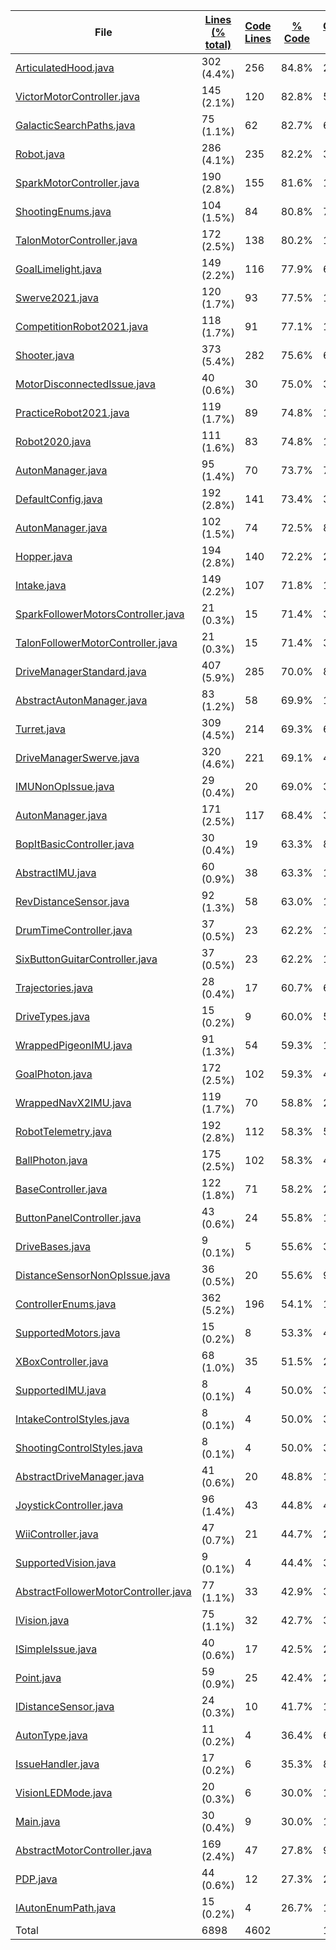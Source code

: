 
|File|[Lines (% total)](https://github.com/jojo2357/CodeStats/tree/main/Statistics/LinesDescending.md/)|[Code Lines](https://github.com/jojo2357/CodeStats/tree/main/Statistics/CodeDescending.md/)|[% Code](https://github.com/jojo2357/CodeStats/tree/main/Statistics/ProportionCodeAscending.md/)|[Comment Lines](https://github.com/jojo2357/CodeStats/tree/main/Statistics/CommentsDescending.md/)|[% Comment](https://github.com/jojo2357/CodeStats/tree/main/Statistics/ProportionCommentsDescending.md/)|[Blank Lines](https://github.com/jojo2357/CodeStats/tree/main/Statistics/BlanksDescending.md/)|[% Blank](https://github.com/jojo2357/CodeStats/tree/main/Statistics/ProportionBlanksDescending.md/)|
| --- | --- | --- | --- | --- | --- | --- | --- |
|[ArticulatedHood.java](https://github.com/jojo2357/CodeStats/tree/main/src/main/java/frc/ballstuff/shooting/ArticulatedHood.java)|302 (4.4%)|256|84.8%|24|7.9%|22|7.3%|
|[VictorMotorController.java](https://github.com/jojo2357/CodeStats/tree/main/src/main/java/frc/motors/VictorMotorController.java)|145 (2.1%)|120|82.8%|5|3.4%|20|13.8%|
|[GalacticSearchPaths.java](https://github.com/jojo2357/CodeStats/tree/main/src/main/java/frc/drive/auton/galacticsearch/GalacticSearchPaths.java)|75 (1.1%)|62|82.7%|6|8.0%|7|9.3%|
|[Robot.java](https://github.com/jojo2357/CodeStats/tree/main/src/main/java/frc/robot/Robot.java)|286 (4.1%)|235|82.2%|32|11.2%|19|6.6%|
|[SparkMotorController.java](https://github.com/jojo2357/CodeStats/tree/main/src/main/java/frc/motors/SparkMotorController.java)|190 (2.8%)|155|81.6%|14|7.4%|21|11.1%|
|[ShootingEnums.java](https://github.com/jojo2357/CodeStats/tree/main/src/main/java/frc/ballstuff/shooting/ShootingEnums.java)|104 (1.5%)|84|80.8%|7|6.7%|13|12.5%|
|[TalonMotorController.java](https://github.com/jojo2357/CodeStats/tree/main/src/main/java/frc/motors/TalonMotorController.java)|172 (2.5%)|138|80.2%|13|7.6%|21|12.2%|
|[GoalLimelight.java](https://github.com/jojo2357/CodeStats/tree/main/src/main/java/frc/vision/camera/GoalLimelight.java)|149 (2.2%)|116|77.9%|6|4.0%|27|18.1%|
|[Swerve2021.java](https://github.com/jojo2357/CodeStats/tree/main/src/main/java/frc/robot/robotconfigs/twentyone/Swerve2021.java)|120 (1.7%)|93|77.5%|10|8.3%|17|14.2%|
|[CompetitionRobot2021.java](https://github.com/jojo2357/CodeStats/tree/main/src/main/java/frc/robot/robotconfigs/twentyone/CompetitionRobot2021.java)|118 (1.7%)|91|77.1%|10|8.5%|17|14.4%|
|[Shooter.java](https://github.com/jojo2357/CodeStats/tree/main/src/main/java/frc/ballstuff/shooting/Shooter.java)|373 (5.4%)|282|75.6%|62|16.6%|29|7.8%|
|[MotorDisconnectedIssue.java](https://github.com/jojo2357/CodeStats/tree/main/src/main/java/frc/selfdiagnostics/MotorDisconnectedIssue.java)|40 (0.6%)|30|75.0%|3|7.5%|7|17.5%|
|[PracticeRobot2021.java](https://github.com/jojo2357/CodeStats/tree/main/src/main/java/frc/robot/robotconfigs/twentyone/PracticeRobot2021.java)|119 (1.7%)|89|74.8%|11|9.2%|19|16.0%|
|[Robot2020.java](https://github.com/jojo2357/CodeStats/tree/main/src/main/java/frc/robot/robotconfigs/twentytwenty/Robot2020.java)|111 (1.6%)|83|74.8%|10|9.0%|18|16.2%|
|[AutonManager.java](https://github.com/jojo2357/CodeStats/tree/main/src/main/java/frc/drive/auton/followtrajectory/AutonManager.java)|95 (1.4%)|70|73.7%|7|7.4%|18|18.9%|
|[DefaultConfig.java](https://github.com/jojo2357/CodeStats/tree/main/src/main/java/frc/robot/robotconfigs/DefaultConfig.java)|192 (2.8%)|141|73.4%|33|17.2%|18|9.4%|
|[AutonManager.java](https://github.com/jojo2357/CodeStats/tree/main/src/main/java/frc/drive/auton/galacticsearchscam/AutonManager.java)|102 (1.5%)|74|72.5%|8|7.8%|20|19.6%|
|[Hopper.java](https://github.com/jojo2357/CodeStats/tree/main/src/main/java/frc/ballstuff/intaking/Hopper.java)|194 (2.8%)|140|72.2%|29|14.9%|25|12.9%|
|[Intake.java](https://github.com/jojo2357/CodeStats/tree/main/src/main/java/frc/ballstuff/intaking/Intake.java)|149 (2.2%)|107|71.8%|19|12.8%|23|15.4%|
|[SparkFollowerMotorsController.java](https://github.com/jojo2357/CodeStats/tree/main/src/main/java/frc/motors/followers/SparkFollowerMotorsController.java)|21 (0.3%)|15|71.4%|3|14.3%|3|14.3%|
|[TalonFollowerMotorController.java](https://github.com/jojo2357/CodeStats/tree/main/src/main/java/frc/motors/followers/TalonFollowerMotorController.java)|21 (0.3%)|15|71.4%|3|14.3%|3|14.3%|
|[DriveManagerStandard.java](https://github.com/jojo2357/CodeStats/tree/main/src/main/java/frc/drive/DriveManagerStandard.java)|407 (5.9%)|285|70.0%|89|21.9%|33|8.1%|
|[AbstractAutonManager.java](https://github.com/jojo2357/CodeStats/tree/main/src/main/java/frc/drive/auton/AbstractAutonManager.java)|83 (1.2%)|58|69.9%|15|18.1%|10|12.0%|
|[Turret.java](https://github.com/jojo2357/CodeStats/tree/main/src/main/java/frc/ballstuff/shooting/Turret.java)|309 (4.5%)|214|69.3%|67|21.7%|28|9.1%|
|[DriveManagerSwerve.java](https://github.com/jojo2357/CodeStats/tree/main/src/main/java/frc/drive/DriveManagerSwerve.java)|320 (4.6%)|221|69.1%|48|15.0%|51|15.9%|
|[IMUNonOpIssue.java](https://github.com/jojo2357/CodeStats/tree/main/src/main/java/frc/selfdiagnostics/IMUNonOpIssue.java)|29 (0.4%)|20|69.0%|3|10.3%|6|20.7%|
|[AutonManager.java](https://github.com/jojo2357/CodeStats/tree/main/src/main/java/frc/drive/auton/galacticsearch/AutonManager.java)|171 (2.5%)|117|68.4%|31|18.1%|23|13.5%|
|[BopItBasicController.java](https://github.com/jojo2357/CodeStats/tree/main/src/main/java/frc/controllers/BopItBasicController.java)|30 (0.4%)|19|63.3%|8|26.7%|3|10.0%|
|[AbstractIMU.java](https://github.com/jojo2357/CodeStats/tree/main/src/main/java/frc/telemetry/imu/AbstractIMU.java)|60 (0.9%)|38|63.3%|10|16.7%|12|20.0%|
|[RevDistanceSensor.java](https://github.com/jojo2357/CodeStats/tree/main/src/main/java/frc/vision/distancesensor/RevDistanceSensor.java)|92 (1.3%)|58|63.0%|11|12.0%|23|25.0%|
|[DrumTimeController.java](https://github.com/jojo2357/CodeStats/tree/main/src/main/java/frc/controllers/DrumTimeController.java)|37 (0.5%)|23|62.2%|10|27.0%|4|10.8%|
|[SixButtonGuitarController.java](https://github.com/jojo2357/CodeStats/tree/main/src/main/java/frc/controllers/SixButtonGuitarController.java)|37 (0.5%)|23|62.2%|10|27.0%|4|10.8%|
|[Trajectories.java](https://github.com/jojo2357/CodeStats/tree/main/src/main/java/frc/drive/auton/followtrajectory/Trajectories.java)|28 (0.4%)|17|60.7%|6|21.4%|5|17.9%|
|[DriveTypes.java](https://github.com/jojo2357/CodeStats/tree/main/src/main/java/frc/drive/DriveTypes.java)|15 (0.2%)|9|60.0%|5|33.3%|1|6.7%|
|[WrappedPigeonIMU.java](https://github.com/jojo2357/CodeStats/tree/main/src/main/java/frc/telemetry/imu/WrappedPigeonIMU.java)|91 (1.3%)|54|59.3%|15|16.5%|22|24.2%|
|[GoalPhoton.java](https://github.com/jojo2357/CodeStats/tree/main/src/main/java/frc/vision/camera/GoalPhoton.java)|172 (2.5%)|102|59.3%|43|25.0%|27|15.7%|
|[WrappedNavX2IMU.java](https://github.com/jojo2357/CodeStats/tree/main/src/main/java/frc/telemetry/imu/WrappedNavX2IMU.java)|119 (1.7%)|70|58.8%|29|24.4%|20|16.8%|
|[RobotTelemetry.java](https://github.com/jojo2357/CodeStats/tree/main/src/main/java/frc/telemetry/RobotTelemetry.java)|192 (2.8%)|112|58.3%|54|28.1%|26|13.5%|
|[BallPhoton.java](https://github.com/jojo2357/CodeStats/tree/main/src/main/java/frc/vision/camera/BallPhoton.java)|175 (2.5%)|102|58.3%|47|26.9%|26|14.9%|
|[BaseController.java](https://github.com/jojo2357/CodeStats/tree/main/src/main/java/frc/controllers/BaseController.java)|122 (1.8%)|71|58.2%|28|23.0%|23|18.9%|
|[ButtonPanelController.java](https://github.com/jojo2357/CodeStats/tree/main/src/main/java/frc/controllers/ButtonPanelController.java)|43 (0.6%)|24|55.8%|14|32.6%|5|11.6%|
|[DriveBases.java](https://github.com/jojo2357/CodeStats/tree/main/src/main/java/frc/drive/DriveBases.java)|9 (0.1%)|5|55.6%|3|33.3%|1|11.1%|
|[DistanceSensorNonOpIssue.java](https://github.com/jojo2357/CodeStats/tree/main/src/main/java/frc/selfdiagnostics/DistanceSensorNonOpIssue.java)|36 (0.5%)|20|55.6%|9|25.0%|7|19.4%|
|[ControllerEnums.java](https://github.com/jojo2357/CodeStats/tree/main/src/main/java/frc/controllers/ControllerEnums.java)|362 (5.2%)|196|54.1%|110|30.4%|56|15.5%|
|[SupportedMotors.java](https://github.com/jojo2357/CodeStats/tree/main/src/main/java/frc/motors/SupportedMotors.java)|15 (0.2%)|8|53.3%|4|26.7%|3|20.0%|
|[XBoxController.java](https://github.com/jojo2357/CodeStats/tree/main/src/main/java/frc/controllers/XBoxController.java)|68 (1.0%)|35|51.5%|26|38.2%|7|10.3%|
|[SupportedIMU.java](https://github.com/jojo2357/CodeStats/tree/main/src/main/java/frc/telemetry/imu/SupportedIMU.java)|8 (0.1%)|4|50.0%|3|37.5%|1|12.5%|
|[IntakeControlStyles.java](https://github.com/jojo2357/CodeStats/tree/main/src/main/java/frc/ballstuff/intaking/IntakeControlStyles.java)|8 (0.1%)|4|50.0%|3|37.5%|1|12.5%|
|[ShootingControlStyles.java](https://github.com/jojo2357/CodeStats/tree/main/src/main/java/frc/ballstuff/shooting/ShootingControlStyles.java)|8 (0.1%)|4|50.0%|3|37.5%|1|12.5%|
|[AbstractDriveManager.java](https://github.com/jojo2357/CodeStats/tree/main/src/main/java/frc/drive/AbstractDriveManager.java)|41 (0.6%)|20|48.8%|14|34.1%|7|17.1%|
|[JoystickController.java](https://github.com/jojo2357/CodeStats/tree/main/src/main/java/frc/controllers/JoystickController.java)|96 (1.4%)|43|44.8%|44|45.8%|9|9.4%|
|[WiiController.java](https://github.com/jojo2357/CodeStats/tree/main/src/main/java/frc/controllers/WiiController.java)|47 (0.7%)|21|44.7%|21|44.7%|5|10.6%|
|[SupportedVision.java](https://github.com/jojo2357/CodeStats/tree/main/src/main/java/frc/vision/camera/SupportedVision.java)|9 (0.1%)|4|44.4%|3|33.3%|2|22.2%|
|[AbstractFollowerMotorController.java](https://github.com/jojo2357/CodeStats/tree/main/src/main/java/frc/motors/followers/AbstractFollowerMotorController.java)|77 (1.1%)|33|42.9%|35|45.5%|9|11.7%|
|[IVision.java](https://github.com/jojo2357/CodeStats/tree/main/src/main/java/frc/vision/camera/IVision.java)|75 (1.1%)|32|42.7%|30|40.0%|13|17.3%|
|[ISimpleIssue.java](https://github.com/jojo2357/CodeStats/tree/main/src/main/java/frc/selfdiagnostics/ISimpleIssue.java)|40 (0.6%)|17|42.5%|20|50.0%|3|7.5%|
|[Point.java](https://github.com/jojo2357/CodeStats/tree/main/src/main/java/frc/drive/auton/Point.java)|59 (0.9%)|25|42.4%|27|45.8%|7|11.9%|
|[IDistanceSensor.java](https://github.com/jojo2357/CodeStats/tree/main/src/main/java/frc/vision/distancesensor/IDistanceSensor.java)|24 (0.3%)|10|41.7%|11|45.8%|3|12.5%|
|[AutonType.java](https://github.com/jojo2357/CodeStats/tree/main/src/main/java/frc/drive/auton/AutonType.java)|11 (0.2%)|4|36.4%|6|54.5%|1|9.1%|
|[IssueHandler.java](https://github.com/jojo2357/CodeStats/tree/main/src/main/java/frc/selfdiagnostics/IssueHandler.java)|17 (0.2%)|6|35.3%|8|47.1%|3|17.6%|
|[VisionLEDMode.java](https://github.com/jojo2357/CodeStats/tree/main/src/main/java/frc/vision/camera/VisionLEDMode.java)|20 (0.3%)|6|30.0%|13|65.0%|1|5.0%|
|[Main.java](https://github.com/jojo2357/CodeStats/tree/main/src/main/java/frc/robot/Main.java)|30 (0.4%)|9|30.0%|17|56.7%|4|13.3%|
|[AbstractMotorController.java](https://github.com/jojo2357/CodeStats/tree/main/src/main/java/frc/motors/AbstractMotorController.java)|169 (2.4%)|47|27.8%|99|58.6%|23|13.6%|
|[PDP.java](https://github.com/jojo2357/CodeStats/tree/main/src/main/java/frc/pdp/PDP.java)|44 (0.6%)|12|27.3%|26|59.1%|6|13.6%|
|[IAutonEnumPath.java](https://github.com/jojo2357/CodeStats/tree/main/src/main/java/frc/drive/auton/IAutonEnumPath.java)|15 (0.2%)|4|26.7%|10|66.7%|1|6.7%|
|Total|6898|4602| |1403| |893| |